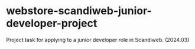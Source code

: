 # webstore-scandiweb-junior-developer-project
Project task for applying to a junior developer role in Scandiweb. (2024.03)
